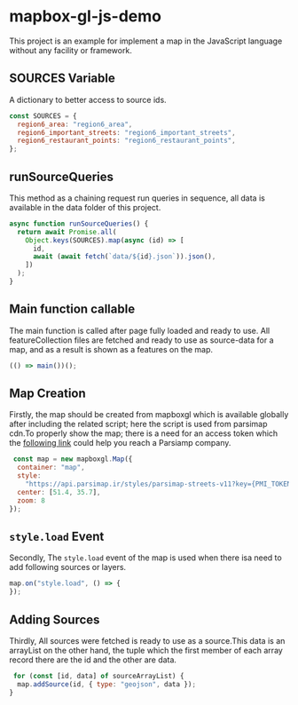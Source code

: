 # mapbox-gl-js-demo

This project is an example for implement a map in the JavaScript language without any facility or framework.

## SOURCES Variable

A dictionary to better access to source ids.

```javascript
const SOURCES = {
  region6_area: "region6_area",
  region6_important_streets: "region6_important_streets",
  region6_restaurant_points: "region6_restaurant_points",
};
```

## runSourceQueries

This method as a chaining request run queries in sequence, all data is available in the data folder of this project.

```javascript
async function runSourceQueries() {
  return await Promise.all(
    Object.keys(SOURCES).map(async (id) => [
      id,
      await (await fetch(`data/${id}.json`)).json(),
    ])
  );
}
```

## Main function callable

The main function is called after page fully loaded and ready to use.
All featureCollection files are fetched and ready
to use as source-data for a map, and as a result is shown as a features on the map.

```javascript
(() => main())();
```

## Map Creation

Firstly, the map should be created from mapboxgl which is available globally after including the related script; here
the script is used from parsimap cdn.To properly show the map; there is a need for an access token which
the [following link](https://account.parsimap.ir/token-registration) could help you reach a Parsiamp company.

```javascript
 const map = new mapboxgl.Map({
  container: "map",
  style:
    "https://api.parsimap.ir/styles/parsimap-streets-v11?key={PMI_TOKEN}",
  center: [51.4, 35.7],
  zoom: 8
});
```

## `style.load` Event

Secondly, The `style.load` event of the map is used when there isa need to add following sources or layers.

```javascript
map.on("style.load", () => {
});
```

## Adding Sources

Thirdly, All sources were fetched is ready to use as a source.This data is an arrayList on the other hand, the tuple
which the first member of each array record there are the id and the other are data.
```javascript
 for (const [id, data] of sourceArrayList) {
  map.addSource(id, { type: "geojson", data });
}
```